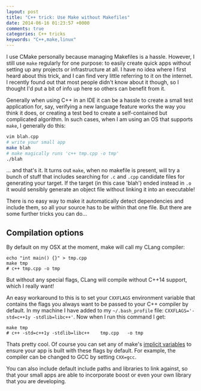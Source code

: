 ```yaml
---
layout: post
title: "C++ trick: Use Make without Makefiles"
date: 2014-06-16 01:23:57 +0000
comments: true
categories: C++ tricks
keywords: "C++,make,linux"
---
```


I use CMake personally because managing Makefiles is a hassle. However, I still use ```make``` regularly for one purpose: to easily create quick apps without setting up any projects or infrastructure at all. I have no idea where I first heard about this trick, and I can find very little referring to it on the internet. I recently found out that most people didn't know about it though, so I thought I'd put a bit of info up here so others can benefit from it.

Generally when using C++ in an IDE it can be a hassle to create a small test application for, say, verifying a new language feature works the way you think it does, or creating a test bed to create a self-contained but complicated algorithm. In such cases, when I am using an OS that supports ```make```, I generally do this:

```bash
vim blah.cpp
# write your small app
make blah
# make magically runs 'c++ tmp.cpp -o tmp'
./blah
```

... and that's it. It turns out ```make```, when no makefile is present, will try a bunch of stuff that includes searching for ```.c``` and ```.cpp``` candidate files for generating your target. If the target (in this case 'blah') ended instead in ```.o``` it would sensibly generate an object file without linking it into an executable!

There is no easy way to make it automatically detect dependencies and include them, so all your source has to be within that one file. But there are some further tricks you can do...

## Compilation options

By default on my OSX at the moment, make will call my CLang compiler:
```
echo "int main() {}" > tmp.cpp
make tmp
# c++ tmp.cpp -o tmp
```

But without any special flags, CLang will compile without C++14 support, which I really want!

An easy workaround to this is to set your ```CXXFLAGS``` environment variable that contains the flags you always want to be passed to your C++ compiler by default. In my machine I have added to my ```~/.bash_profile``` file: ```CXXFLAGS='-std=c++1y -stdlib=libc++'```. Now when I run this command I get: 

```
make tmp
# c++ -std=c++1y -stdlib=libc++    tmp.cpp   -o tmp
```

Thats pretty cool. Of course you can set any of make's [implicit variables](http://www.gnu.org/software/make/manual/html_node/Implicit-Variables.html) to ensure your app is built with these flags by default. For example, the compiler can be changed to GCC by setting ```CXX=gcc```. 

You can also include default include paths and libraries to link against, so that your small apps are able to incorporate boost or even your own library that you are developing. 

